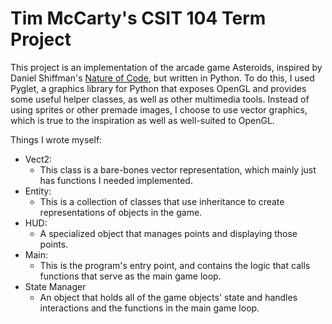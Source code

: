 # Tim McCarty's CSIT 104 Term Project #

This project is an implementation of the arcade game Asteroids, inspired by Daniel Shiffman's [Nature of Code](http://natureofcode.com/), but written in Python. To do this, I used Pyglet, a graphics library for Python that exposes OpenGL and provides some useful helper classes, as well as other multimedia tools. Instead of using sprites or other premade images, I choose to use vector graphics, which is true to the inspiration as well as well-suited to OpenGL.

Things I wrote myself:
* Vect2:
  * This class is a bare-bones vector representation, which mainly just has functions I needed implemented.
* Entity:
  * This is a collection of classes that use inheritance to create representations of objects in the game.
* HUD:
    * A specialized object that manages points and displaying those points.
* Main:
  * This is the program's entry point, and contains the logic that calls functions that serve as the main game loop. 
* State Manager
    * An object that holds all of the game objects' state and handles interactions and the functions in the main game loop.

